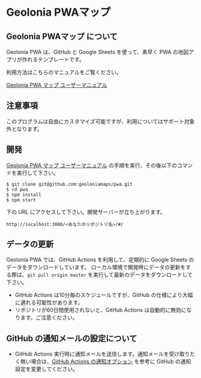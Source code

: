 # Geolonia PWAマップ

## Geolonia PWAマップ について

Geolonia PWA は、GitHub と Google Sheets を使って、素早く PWA の地図アプリが作れるテンプレートです。

利用方法はこちらのマニュアルをご覧ください。

[Geolonia PWA マップ ユーザーマニュアル](https://blog.geolonia.com/2022/05/17/pwamap-manual-setup.html)

## 注意事項
このプログラムは自由にカスタマイズ可能ですが、利用についてはサポート対象外となります。

## 開発

[Geolonia PWA マップ ユーザーマニュアル](https://blog.geolonia.com/2022/05/17/pwamap-manual-setup.html) の手順を実行、その後以下のコマンドを実行して下さい。

```shell
$ git clone git@github.com:geoloniamaps/pwa.git
$ cd pwa
$ npm install
$ npm start
```

下の URL にアクセスして下さい。開発サーバーが立ち上がります。

`http://localhost:3000/<あなたのリポジトリ名>/#/`

## データの更新

Geolonia PWA では、GitHub Actions を利用して、定期的に Google Sheets のデータをダウンロードしています。
ローカル環境で開発時にデータの更新をする際は、`git pull origin master` を実行して最新のデータをダウンロードして下さい。

- GitHub Actions は10分毎のスケジュールですが、GitHub の仕様により大幅に遅れる可能性があります。
- リポジトリが60日間使用されないと、GitHub Actions は自動的に無効になります。ご注意ください。

## GitHub の通知メールの設定について
- GitHub Actions 実行時に通知メールを送信します。通知メールを受け取りたく無い場合は、[GitHub Actions の通知オプション](https://docs.github.com/ja/account-and-profile/managing-subscriptions-and-notifications-on-github/setting-up-notifications/configuring-notifications#github-actions-%E3%81%AE%E9%80%9A%E7%9F%A5%E3%82%AA%E3%83%97%E3%82%B7%E3%83%A7%E3%83%B3) を参考に GitHub の通知設定を変更してください。

